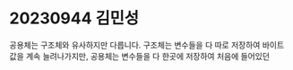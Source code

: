 # 20230944 김민성
공용체는 구조체와 유사하지만 다릅니다.
구조체는 변수들을 다 따로 저장하여 바이트 값을 계속 늘려나가지만,
공용체는 변수들을 다 한곳에 저장하여 처음에 들어있던 
